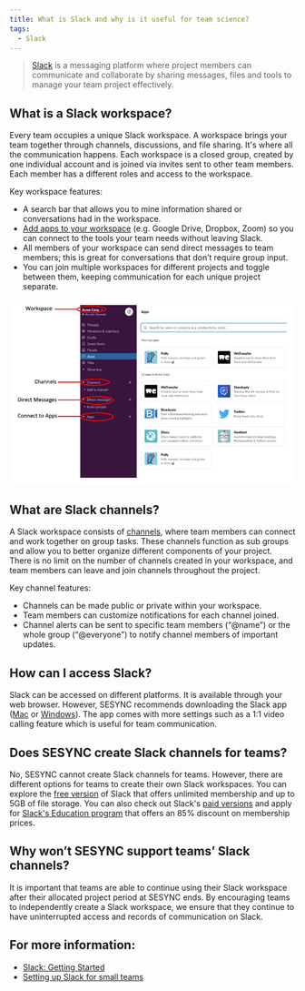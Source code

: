 ```yaml
---
title: What is Slack and why is it useful for team science? 
tags:
  - Slack 
---
```


> [Slack](https://slack.com/help/articles/115004071768-What-is-Slack-) is a messaging platform where project members can communicate and collaborate by sharing messages, files and tools to manage your team project effectively. 

## What is a Slack workspace?

Every team occupies a unique Slack workspace.  A workspace brings your team together through channels, discussions, and file sharing.  It's where all the communication happens.  Each workspace is a closed group, created by one individual account and is joined via invites sent to other team members. Each member has a different roles and access to the workspace. 

Key workspace features: 
* A search bar that allows you to mine information shared or conversations had in the workspace. 
* [Add apps to your workspace](https://slack.com/help/articles/360001537467-Guide-to-apps-in-Slack) (e.g. Google Drive, Dropbox, Zoom) so you can connect to the tools your team needs without leaving Slack.  
* All members of your workspace can send direct messages to team members; this is great for conversations that don’t require group input.   
* You can join multiple workspaces for different projects and toggle between them, keeping communication for each unique project separate.  

![Slack Workspace](/assets/images/Slack_FAQ.png)

## What are Slack channels? 

A Slack workspace consists of [channels](https://slack.com/help/articles/360017938993-What-is-a-channel), where team members can connect and work together on group tasks.  These channels function as sub groups and allow you to better organize different components of your project. There is no limit on the number of channels created in your workspace, and team members can leave and join channels throughout the project. 

Key channel features:
* Channels can be made public or private within your workspace. 
* Team members can customize notifications for each channel joined.  
* Channel alerts can be sent to specific team members (“@name”) or the whole group (“@everyone”) to notify channel members of important updates. 

## How can I access Slack? 

Slack can be accessed on different platforms.  It is available through your web browser.  However, SESYNC recommends downloading the Slack app ([Mac](https://slack.com/help/articles/207677868-Download-Slack-for-Mac) or [Windows](https://slack.com/help/articles/209038037-Download-Slack-for-Windows)).  The app comes with more settings such as a 1:1 video calling feature which is useful for team communication. 

## Does SESYNC create Slack channels for teams? 

No, SESYNC cannot create Slack channels for teams.  However, there are different options for teams to create their own Slack workspaces. You can explore the [free version](https://slack.com/help/articles/115002422943-Message-file-and-app-limits-on-the-free-version-of-Slack) of Slack that offers unlimited membership and up to 5GB of file storage. You can also check out Slack's [paid versions](https://app.slack.com/plans/T03P8PL7Q) and apply for [Slack's Education program](https://slack.com/help/articles/206646877-Apply-for-the-Slack-for-Education-discount) that offers an 85% discount on membership prices. 

## Why won’t SESYNC support teams’ Slack channels? 

It is important that teams are able to continue using their Slack workspace after their allocated project period at SESYNC ends.  By encouraging teams to independently create a Slack workspace, we ensure that they continue to have uninterrupted access and records of communication on Slack. 

## For more information: 

- [Slack: Getting Started](https://slack.com/help/categories/360000049043) 
- [Setting up Slack for small teams](https://slack.com/blog/collaboration/setting-up-slack-for-small-teams)
